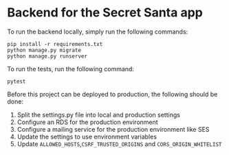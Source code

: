 # Backend for the Secret Santa app

To run the backend locally, simply run the following commands:

```
pip install -r requirements.txt
python manage.py migrate
python manage.py runserver
```

To run the tests, run the following command:

```
pytest
```

Before this project can be deployed to production, the following should be done:

1. Split the settings.py file into local and production settings
2. Configure an RDS for the production environment
3. Configure a mailing service for the production environment like SES
4. Update the settings to use environment variables
5. Update `ALLOWED_HOSTS`,`CSRF_TRUSTED_ORIGINS` and `CORS_ORIGIN_WHITELIST`